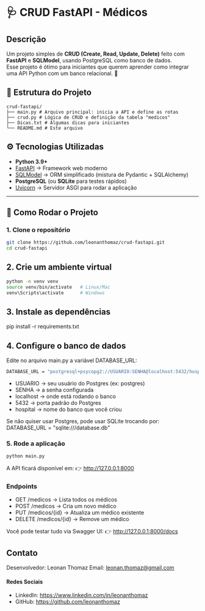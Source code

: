 # 🩺 CRUD FastAPI - Médicos

## Descrição
Um projeto simples de **CRUD (Create, Read, Update, Delete)** feito com **FastAPI** e **SQLModel**, usando PostgreSQL como banco de dados.  
Esse projeto é ótimo para iniciantes que querem aprender como integrar uma API Python com um banco relacional. 🚀  

## 📂 Estrutura do Projeto

```
crud-fastapi/
├── main.py # Arquivo principal: inicia a API e define as rotas
├── crud.py # Lógica de CRUD e definição da tabela "medicos"
├── Dicas.txt # Algumas dicas para iniciantes
└── README.md # Este arquivo
```

## ⚙️ Tecnologias Utilizadas
- **Python 3.9+**
- [FastAPI](https://fastapi.tiangolo.com/) → Framework web moderno
- [SQLModel](https://sqlmodel.tiangolo.com/) → ORM simplificado (mistura de Pydantic + SQLAlchemy)
- **PostgreSQL** (ou **SQLite** para testes rápidos)
- [Uvicorn](https://www.uvicorn.org/) → Servidor ASGI para rodar a aplicação
---

## 🚀 Como Rodar o Projeto

### 1. Clone o repositório
```bash
git clone https://github.com/leonanthomaz/crud-fastapi.git
cd crud-fastapi
```

## 2. Crie um ambiente virtual
```bash
python -m venv venv
source venv/bin/activate   # Linux/Mac
venv\Scripts\activate      # Windows
```

## 3. Instale as dependências
pip install -r requirements.txt

## 4. Configure o banco de dados
Edite no arquivo main.py a variável DATABASE_URL:
```bash
DATABASE_URL = "postgresql+psycopg2://USUARIO:SENHA@localhost:5432/hospital"
```
- USUARIO → seu usuário do Postgres (ex: postgres)
- SENHA → a senha configurada
- localhost → onde está rodando o banco
- 5432 → porta padrão do Postgres
- hospital → nome do banco que você criou

Se não quiser usar Postgres, pode usar SQLite trocando por:
DATABASE_URL = "sqlite:///database.db"

### 5. Rode a aplicação
```bash
python main.py
```
A API ficará disponível em:
👉 http://127.0.0.1:8000

### Endpoints

- GET /medicos → Lista todos os médicos
- POST /medicos → Cria um novo médico
- PUT /medicos/{id} → Atualiza um médico existente
- DELETE /medicos/{id} → Remove um médico

Você pode testar tudo via Swagger UI:
👉 http://127.0.0.1:8000/docs


## Contato

Desenvolvedor: Leonan Thomaz
Email: leonan.thomaz@gmail.com

#### Redes Sociais

- LinkedIn: https://www.linkedin.com/in/leonanthomaz
- GitHub: https://github.com/leonanthomaz







